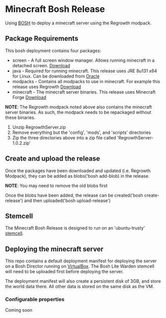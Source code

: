 # Minecraft Bosh Release

Using [BOSH](https://bosh.io) to deploy a minecraft server using the Regrowth modpack.

## Package Requirements

This bosh deployment contains four packages:

- screen - A full screen window manager. Allows running minecraft in a detached screen. [Download](http://ftp.gnu.org/gnu/screen/screen-4.5.1.tar.gz)
- java - Required for running minecraft. This release uses JRE 8u131 x64 for Linux. Can be downloaded from [Oracle](https://www.oracle.com/java/index.html)
- modpacks - Contains all modpacks to use in minecraft. For example this release uses Regrowth [Download](http://ftb.cursecdn.com/FTB2/modpacks/Regrowth/1_0_2/RegrowthServer.zip)
- minecraft - The minecraft server binaries. This release uses Minecraft Forge [Download](http://files.minecraftforge.net/maven/net/minecraftforge/forge/1.7.10-10.13.4.1614-1.7.10/forge-1.7.10-10.13.4.1614-1.7.10-installer.jar)


**NOTE**: The Regrowth modpack noted above also contains the minecraft server binaries. As such, the modpack needs to be repackaged without these binaries.

1. Unzip RegrowthServer.zip
2. Remove everything but the 'config', 'mods', and 'scripts' directories
3. Zip the three directories above into a zip file called 'RegrowthServer-1.0.2.zip'


## Create and upload the release

Once the packages have been downloaded and updated (i.e. Regrowth Modpack), they can be added as blobs('bosh add-blob) in the release.

**NOTE**: You may need to remove the old blobs first

Once the blobs have been added, the release can be created('bosh create-release') and then uploaded('bosh upload-release')

## Stemcell

The Minecraft Bosh Release is designed to run on an 'ubuntu-trusty' [stemcell](http://bosh.cloudfoundry.org/stemcells/).

## Deploying the minecraft server

This repo contains a default deployment manifest for deploying the server on a Bosh Director running on [VirtualBox](https://www.virtualbox.org/).
The Bosh Lite Warden stemcell will need to be uploaded first before deploying the server.

The deployment manifest will also create a persistent disk of 3GB, and store the world data there. All other data is stored on the same disk as the VM.

### Configurable properties

Coming soon
